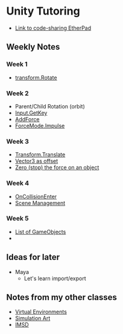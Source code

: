 # Unity Tutoring

+ [Link to code-sharing EtherPad](https://yopad.eu/p/grayson-sol-unity)


## Weekly Notes

### Week 1
+ [transform.Rotate](https://docs.unity3d.com/ScriptReference/Transform.Rotate.html)

### Week 2
+ Parent/Child Rotation (orbit)
+ [Input.GetKey](https://docs.unity3d.com/ScriptReference/Input.GetKeyDown.html)
+ [AddForce](https://docs.unity3d.com/ScriptReference/Rigidbody.AddForce.html)
+ [ForceMode.Impulse](https://docs.unity3d.com/ScriptReference/ForceMode.Impulse.html)

### Week 3
+ [Transform.Translate](https://docs.unity3d.com/ScriptReference/Transform.Translate.html)
+ [Vector3 as offset](https://docs.unity3d.com/ScriptReference/Vector3.html)
+ [Zero (stop) the force on an object](https://answers.unity.com/questions/12878/how-do-i-zero-out-the-velocity-of-an-object.html)

### Week 4
+ [OnCollisionEnter](https://docs.unity3d.com/ScriptReference/Collider.OnCollisionEnter.html)
+ [Scene Management](https://docs.unity.cn/ScriptReference/SceneManagement.SceneManager.SetActiveScene.html)

### Week 5
+ [List of GameObjects](https://forum.unity.com/threads/make-a-game-object-list-and-picking-from-that-list.887368/)
+ 

## Ideas for later
+ Maya
  + Let's learn import/export


## Notes from my other classes

+ [Virtual Environments](https://github.com/prismspecs/Virtual-Environments)
+ [Simulation Art](https://github.com/prismspecs/simulation-art)
+ [IMSD](https://github.com/imsd/index)
